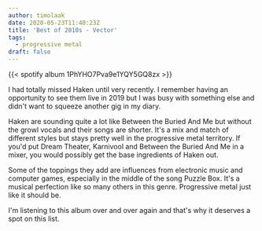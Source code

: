 ```yaml
---
author: timolaak
date: 2020-05-23T11:40:23Z
title: 'Best of 2010s - Vector'
tags:
  - progressive metal
draft: false
---
```


{{< spotify album 1PhYHO7Pva9e1YQY5GQ8zx >}}

I had totally missed Haken until very recently. I remember having an opportunity to see them live in 2019 but I was busy with something else and didn't want to squeeze another gig in my diary.

Haken are sounding quite a lot like Between the Buried And Me but without the growl vocals and their songs are shorter. It's a mix and match of different styles but stays pretty well in the progressive metal territory. If you'd put Dream Theater, Karnivool and Between the Buried And Me in a mixer, you would possibly get the base ingredients of Haken out.

Some of the toppings they add are influences from electronic music and computer games, especially in the middle of the song Puzzle Box. It's a musical perfection like so many others in this genre. Progressive metal just like it should be.

I'm listening to this album over and over again and that's why it deserves a spot on this list.

